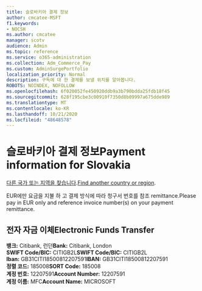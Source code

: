 ```yaml
---
title: 슬로바키아 결제 정보
author: cmcatee-MSFT
f1.keywords:
- NOCSH
ms.author: cmcatee
manager: scotv
audience: Admin
ms.topic: reference
ms.service: o365-administration
ms.collection: Adm_Commerce_Pay
ms.custom: AdminSurgePortfolio
localization_priority: Normal
description: 구독에 대 한 결제를 보낼 위치를 알아봅니다.
ROBOTS: NOINDEX, NOFOLLOW
ms.openlocfilehash: 6f020052fe450920ddb9a3b790bdda25fdb18f45
ms.sourcegitcommit: 628f195cbe3c00910f7350d8b09997a675dde989
ms.translationtype: MT
ms.contentlocale: ko-KR
ms.lasthandoff: 10/21/2020
ms.locfileid: "48648578"
---
```

# <a name="payment-information-for-slovakia"></a><span data-ttu-id="a29f9-103">슬로바키아 결제 정보</span><span class="sxs-lookup"><span data-stu-id="a29f9-103">Payment information for Slovakia</span></span>

<span data-ttu-id="a29f9-104">[다른 국가 또는 지역을 찾습니다](../billing-and-payments/pay-for-your-subscription.md).</span><span class="sxs-lookup"><span data-stu-id="a29f9-104">[Find another country or region](../billing-and-payments/pay-for-your-subscription.md).</span></span>

<span data-ttu-id="a29f9-105">EUR에만 요금을 지불 하 고 결제 방식에 따라 청구서 번호를 참조 remittance.</span><span class="sxs-lookup"><span data-stu-id="a29f9-105">Please pay in EUR only and reference invoice number(s) on your payment remittance.</span></span>

## <a name="electronic-funds-transfer"></a><span data-ttu-id="a29f9-106">전자 자금 이체</span><span class="sxs-lookup"><span data-stu-id="a29f9-106">Electronic Funds Transfer</span></span>

<span data-ttu-id="a29f9-107">**뱅크:** Citibank, 런던</span><span class="sxs-lookup"><span data-stu-id="a29f9-107">**Bank:** Citibank, London</span></span>  
<span data-ttu-id="a29f9-108">**SWIFT Code/BIC:** CITIGB2L</span><span class="sxs-lookup"><span data-stu-id="a29f9-108">**SWIFT Code/BIC:** CITIGB2L</span></span>  
<span data-ttu-id="a29f9-109">**Iban:** GB31CITI18500812207591</span><span class="sxs-lookup"><span data-stu-id="a29f9-109">**IBAN:** GB31CITI18500812207591</span></span>  
<span data-ttu-id="a29f9-110">**정렬 코드:** 185008</span><span class="sxs-lookup"><span data-stu-id="a29f9-110">**SORT Code:** 185008</span></span>  
<span data-ttu-id="a29f9-111">**계정 번호:** 12207591</span><span class="sxs-lookup"><span data-stu-id="a29f9-111">**Account Number:** 12207591</span></span>  
<span data-ttu-id="a29f9-112">**계정 이름:** MFC</span><span class="sxs-lookup"><span data-stu-id="a29f9-112">**Account Name:** MICROSOFT</span></span>